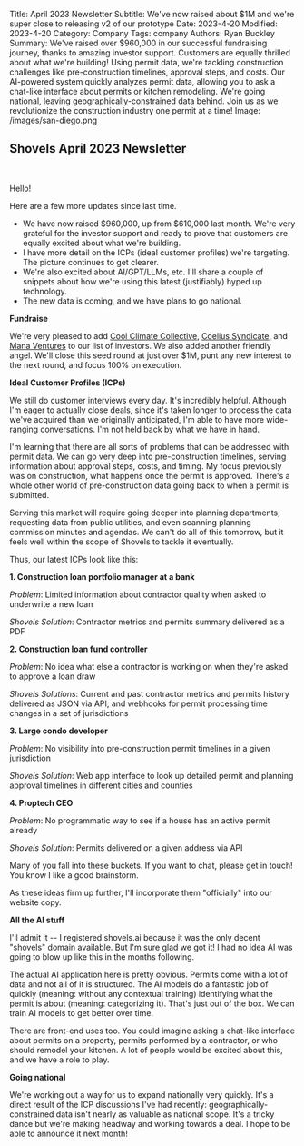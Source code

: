 Title: April 2023 Newsletter
Subtitle: We've now raised about $1M and we're super close to releasing v2 of our prototype
Date: 2023-4-20
Modified: 2023-4-20
Category: Company
Tags: company
Authors: Ryan Buckley
Summary: We've raised over $960,000 in our successful fundraising journey, thanks to amazing investor support. Customers are equally thrilled about what we're building! Using permit data, we're tackling construction challenges like pre-construction timelines, approval steps, and costs. Our AI-powered system quickly analyzes permit data, allowing you to ask a chat-like interface about permits or kitchen remodeling. We're going national, leaving geographically-constrained data behind. Join us as we revolutionize the construction industry one permit at a time!
Image: /images/san-diego.png

## Shovels April 2023 Newsletter
<br>

Hello!

Here are a few more updates since last time.

*   We have now raised $960,000, up from $610,000 last month. We're very grateful for the investor support and ready to prove that customers are equally excited about what we're building. 
*   I have more detail on the ICPs (ideal customer profiles) we're targeting. The picture continues to get clearer.
*   We're also excited about AI/GPT/LLMs, etc. I'll share a couple of snippets about how we're using this latest (justifiably) hyped up technology. 
*   The new data is coming, and we have plans to go national. 

**Fundraise**

We're very pleased to add [Cool Climate Collective](https://www.coolclimatecollective.com/), [Coelius Syndicate](https://venture.angellist.com/zach-coelius/syndicate)[,](https://www.coolclimatecollective.com/) and [Mana Ventures](https://www.manaventures.vc/) to our list of investors. We also added another friendly angel. We'll close this seed round at just over $1M, punt any new interest to the next round, and focus 100% on execution. 

**Ideal Customer Profiles (ICPs)**

We still do customer interviews every day. It's incredibly helpful. Although I'm eager to actually close deals, since it's taken longer to process the data we've acquired than we originally anticipated, I'm able to have more wide-ranging conversations. I'm not held back by what we have in hand.

I'm learning that there are all sorts of problems that can be addressed with permit data. We can go very deep into pre-construction timelines, serving information about approval steps, costs, and timing. My focus previously was on construction, what happens once the permit is approved. There's a whole other world of pre-construction data going back to when a permit is submitted.

Serving this market will require going deeper into planning departments, requesting data from public utilities, and even scanning planning commission minutes and agendas. We can't do all of this tomorrow, but it feels well within the scope of Shovels to tackle it eventually. 

Thus, our latest ICPs look like this:

**1\. Construction loan portfolio manager at a bank**

_Problem_: Limited information about contractor quality when asked to underwrite a new loan

_Shovels Solution_: Contractor metrics and permits summary delivered as a PDF

**2\. Construction loan fund controller**

_Problem_: No idea what else a contractor is working on when they're asked to approve a loan draw

_Shovels Solutions_: Current and past contractor metrics and permits history delivered as JSON via API, and webhooks for permit processing time changes in a set of jurisdictions

**3\. Large condo developer**

_Problem_: No visibility into pre-construction permit timelines in a given jurisdiction

_Shovels Solution_: Web app interface to look up detailed permit and planning approval timelines in different cities and counties

**4\. Proptech CEO**

_Problem_: No programmatic way to see if a house has an active permit already

_Shovels Solution_: Permits delivered on a given address via API

Many of you fall into these buckets. If you want to chat, please get in touch! You know I like a good brainstorm. 

As these ideas firm up further, I'll incorporate them "officially" into our website copy. 

**All the AI stuff**

I'll admit it -- I registered shovels.ai because it was the only decent "shovels" domain available. But I'm sure glad we got it! I had no idea AI was going to blow up like this in the months following.

The actual AI application here is pretty obvious. Permits come with a lot of data and not all of it is structured. The AI models do a fantastic job of quickly (meaning: without any contextual training) identifying what the permit is about (meaning: categorizing it). That's just out of the box. We can train AI models to get better over time. 

There are front-end uses too. You could imagine asking a chat-like interface about permits on a property, permits performed by a contractor, or who should remodel your kitchen. A lot of people would be excited about this, and we have a role to play. 

**Going national**

We're working out a way for us to expand nationally very quickly. It's a direct result of the ICP discussions I've had recently: geographically-constrained data isn't nearly as valuable as national scope. It's a tricky dance but we're making headway and working towards a deal. I hope to be able to announce it next month! 